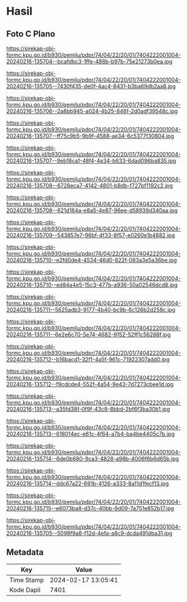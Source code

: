 # Hasil

## Foto C Plano

https://sirekap-obj-formc.kpu.go.id/b930/pemilu/pdpr/74/04/22/20/01/7404222001004-20240216-135704--bcafdbc3-1ffe-488b-b97b-75e21273b0ea.jpg

https://sirekap-obj-formc.kpu.go.id/b930/pemilu/pdpr/74/04/22/20/01/7404222001004-20240216-135705--7430f435-de0f-4ac4-8431-b3ba69db2aa8.jpg

https://sirekap-obj-formc.kpu.go.id/b930/pemilu/pdpr/74/04/22/20/01/7404222001004-20240216-135706--2a8bb945-a024-4b25-846f-2d0adf39548c.jpg

https://sirekap-obj-formc.kpu.go.id/b930/pemilu/pdpr/74/04/22/20/01/7404222001004-20240216-135707--ff75c9b5-9b9f-4588-ae34-6c5377f30804.jpg

https://sirekap-obj-formc.kpu.go.id/b930/pemilu/pdpr/74/04/22/20/01/7404222001004-20240216-135707--9eb18ca1-48f4-4e34-b633-6dad096ba835.jpg

https://sirekap-obj-formc.kpu.go.id/b930/pemilu/pdpr/74/04/22/20/01/7404222001004-20240216-135708--6728eca7-4142-4801-b8db-f727bf1192c2.jpg

https://sirekap-obj-formc.kpu.go.id/b930/pemilu/pdpr/74/04/22/20/01/7404222001004-20240216-135708--621d164a-e8a5-4e87-96ee-d58939d340aa.jpg

https://sirekap-obj-formc.kpu.go.id/b930/pemilu/pdpr/74/04/22/20/01/7404222001004-20240216-135709--543857e7-96bf-4f33-8f57-e0260e1b4882.jpg

https://sirekap-obj-formc.kpu.go.id/b930/pemilu/pdpr/74/04/22/20/01/7404222001004-20240216-135710--e2fd0de4-4534-46d0-822f-083a3e5a36be.jpg

https://sirekap-obj-formc.kpu.go.id/b930/pemilu/pdpr/74/04/22/20/01/7404222001004-20240216-135710--ed84a4e5-15c3-477b-a936-50a02546dcd8.jpg

https://sirekap-obj-formc.kpu.go.id/b930/pemilu/pdpr/74/04/22/20/01/7404222001004-20240216-135711--5625adb3-9177-4b40-bc9b-6c126b2d258c.jpg

https://sirekap-obj-formc.kpu.go.id/b930/pemilu/pdpr/74/04/22/20/01/7404222001004-20240216-135711--6e2e6c70-5e74-4682-9152-52ff1c56288f.jpg

https://sirekap-obj-formc.kpu.go.id/b930/pemilu/pdpr/74/04/22/20/01/7404222001004-20240216-135712--b16bacd1-32f1-4a5f-961c-71922307add0.jpg

https://sirekap-obj-formc.kpu.go.id/b930/pemilu/pdpr/74/04/22/20/01/7404222001004-20240216-135712--f9cdcde4-552f-4a54-9e43-7d7273cbee1d.jpg

https://sirekap-obj-formc.kpu.go.id/b930/pemilu/pdpr/74/04/22/20/01/7404222001004-20240216-135713--a35fd38f-0f9f-43c8-8bbd-2bf6f3ba30b1.jpg

https://sirekap-obj-formc.kpu.go.id/b930/pemilu/pdpr/74/04/22/20/01/7404222001004-20240216-135713--618014ec-e61c-4f64-a7b4-ba4be4405c7b.jpg

https://sirekap-obj-formc.kpu.go.id/b930/pemilu/pdpr/74/04/22/20/01/7404222001004-20240216-135714--6de0b680-9ca3-4828-a98b-4006f6b6d65b.jpg

https://sirekap-obj-formc.kpu.go.id/b930/pemilu/pdpr/74/04/22/20/01/7404222001004-20240216-135714--ddc67a22-691b-4126-a333-8a11d1fecf13.jpg

https://sirekap-obj-formc.kpu.go.id/b930/pemilu/pdpr/74/04/22/20/01/7404222001004-20240216-135715--e6073ba8-d37c-40bb-9d09-7a751e852b17.jpg

https://sirekap-obj-formc.kpu.go.id/b930/pemilu/pdpr/74/04/22/20/01/7404222001004-20240216-135705--5098f9a8-f12d-4efa-a8c9-dcda491dba31.jpg


## Metadata

| Key        | Value               |
| ---------- | ------------------- |
| Time Stamp | 2024-02-17 13:05:41 |
| Kode Dapil | 7401                |



